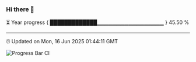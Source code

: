 ### Hi there 👋

⏳ Year progress { █████████████▁▁▁▁▁▁▁▁▁▁▁▁▁▁▁▁▁ } 45.50 %

---

⏰ Updated on Mon, 16 Jun 2025 01:44:11 GMT

![Progress Bar CI](https://github.com/liununu/liununu/workflows/Progress%20Bar%20CI/badge.svg)
